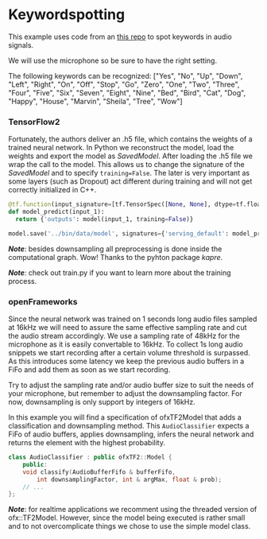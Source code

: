 # Keywordspotting
This example uses code from an 
[this repo](https://github.com/douglas125/SpeechCmdRecognition) 
to spot keywords in audio signals. 

We will use the microphone so be sure to have the right setting.

The following keywords can be recognized: ["Yes", "No", "Up", "Down", "Left", 
"Right", "On", "Off", "Stop", "Go", "Zero", "One", "Two", "Three", "Four", 
"Five", "Six", "Seven", "Eight", "Nine", "Bed", "Bird", "Cat", "Dog", "Happy",
"House", "Marvin", "Sheila", "Tree",  "Wow"]

### TensorFlow2
Fortunately, the authors deliver an .h5 file, which contains the weights of a 
trained neural network. In Python we reconstruct the model, load the weights and
 export the model as _SavedModel_.
After loading the .h5 file we wrap the call to the model. This allows us to 
change the signature of the _SavedModel_ and to specify `training=False`. The
later is very important as some layers (such as Dropout) act different during
training and will not get correctly initialized in C++. 

```python
@tf.function(input_signature=[tf.TensorSpec([None, None], dtype=tf.float32)])
def model_predict(input_1):
  return {'outputs': model(input_1, training=False)}

model.save('../bin/data/model', signatures={'serving_default': model_predict})
```

***Note***: besides downsampling all preprocessing is done inside the 
computational graph. Wow! Thanks to the pyhton package _kapre_.

***Note***: check out train.py if you want to learn more about the training 
process.


### openFrameworks
Since the neural network was trained on 1 seconds long audio files sampled at 
16kHz we will need to assure the same effective sampling rate and cut the audio 
stream accordingly.
We use a sampling rate of 48kHz for the microphone as it is easily convertable 
to 16kHz. To collect 1s long audio snippets we start recording after a certain 
volume threshold is surpassed. As this introduces some latency we keep the 
previous audio buffers in a FiFo and add them as soon as we start recording.

Try to adjust the sampling rate and/or audio buffer size to suit the needs of 
your microphone, but remember to adjust the downsampling factor. For now, 
downsampling is only support by integers of 16kHz.

In this example you will find a specification of ofxTF2Model that adds a 
classification and downsampling method.
This `AudioClassifier` expects a FiFo of audio buffers, applies downsampling, 
infers the neural network and returns the element with the highest probability.
```C++
class AudioClassifier : public ofxTF2::Model {
	public:
	void classify(AudioBufferFifo & bufferFifo, 
		int downsamplingFactor, int & argMax, float & prob);
	// ...
};
```
***Note***: for realtime applications we recomment using the threaded version of
ofx::TF2Model. However, since the model being executed is rather small and to 
not overcomplicate things we chose to use the simple model class.